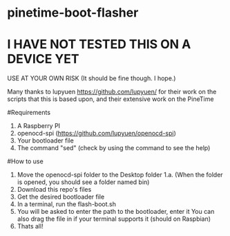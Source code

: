 # pinetime-boot-flasher
# I HAVE NOT TESTED THIS ON A DEVICE YET    
USE AT YOUR OWN RISK
(It should be fine though. I hope.)

Many thanks to lupyuen https://github.com/lupyuen/ for their work on the scripts that this is based upon, and their extensive work on the PineTime

#Requirements
1. A Raspberry PI
2. openocd-spi (https://github.com/lupyuen/openocd-spi)
3. Your bootloader file
4. The command "sed" (check by using the command to see the help)

#How to use
1. Move the openocd-spi folder to the Desktop folder
1.a. (When the folder is opened, you should see a folder named bin)
2. Download this repo's files
3. Get the desired bootloader file
4. In a terminal, run the flash-boot.sh
5. You will be asked to enter the path to the bootloader, enter it
You can also drag the file in if your terminal supports it (should on Raspbian)
6. Thats all!
